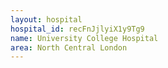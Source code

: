 ```yaml
---
layout: hospital
hospital_id: recFnJjlyiX1y9Tg9
name: University College Hospital
area: North Central London
---
```

